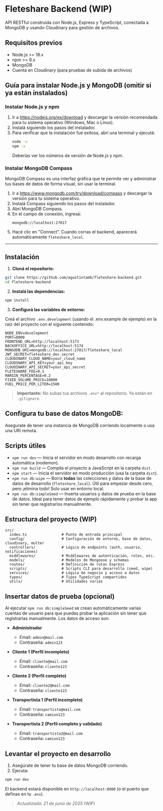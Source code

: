 # Fleteshare Backend (WIP)

API RESTful construida con Node.js, Express y TypeScript, conectada a MongoDB y usando Cloudinary para gestión de archivos.

## Requisitos previos

- Node.js >= 18.x
- npm >= 9.x
- MongoDB
- Cuenta en Cloudinary (para pruebas de subida de archivos)

## Guía para instalar Node.js y MongoDB (omitir si ya están instalados)

### Instalar Node.js y npm

1. Ir a https://nodejs.org/es/download y descargar la versión recomendada para tu sistema operativo (Windows, Mac o Linux).
2. Instalá siguiendo los pasos del instalador.
3. Para verificar que la instalación fue exitosa, abrí una terminal y ejecutá:
   ```zsh
   node -v
   npm -v
   ```
   Deberías ver los números de versión de Node.js y npm.

### Instalar MongoDB Compass

MongoDB Compass es una interfaz gráfica que te permite ver y administrar tus bases de datos de forma visual, sin usar la terminal.

1. Ir a https://www.mongodb.com/try/download/compass y descargar la versión para tu sistema operativo.
2. Instalá Compass siguiendo los pasos del instalador.
3. Abrí MongoDB Compass.
4. En el campo de conexión, ingresá:
   ```
   mongodb://localhost:27017
   ```
5. Hacé clic en "Connect". Cuando corras el backend, aparecerá automáticamente `fleteshare_local`.

---

## Instalación

1. **Cloná el repositorio:**

```zsh
git clone https://github.com/agustintamb/fleteshare-backend.git
cd fleteshare-backend
```

2. **Instalá las dependencias:**

```zsh
npm install
```

3. **Configurá las variables de entorno:**

Creá el archivo `.env.development` (usando el .env.example de ejemplo) en la raíz del proyecto con el siguiente contenido:

```env
NODE_ENV=development
PORT=8000
FRONTEND_URL=http://localhost:5173
BACKOFFICE_URL=http://localhost:5174
MONGODB_URI=mongodb://localhost:27017/fleteshare_local
JWT_SECRET=fleteshare_dev_secret
CLOUDINARY_CLOUD_NAME=your_cloud_name
CLOUDINARY_API_KEY=your_api_key
CLOUDINARY_API_SECRET=your_api_secret
FLETESHARE_FEE=0.1
MARGIN_PERCENTAGE=0.2
FIXED_VOLUME_PRICE=10000
FUEL_PRICE_PER_LITER=1500
```

> **Importante:** No subas tus archivos `.env*` al repositorio. Ya están en `.gitignore`.

## Configura tu base de datos MongoDB:

Asegurate de tener una instancia de MongoDB corriendo localmente o usa una URI remota.

## Scripts útiles

- `npm run dev` — Inicia el servidor en modo desarrollo con recarga automática (nodemon).
- `npm run build` — Compila el proyecto a JavaScript en la carpeta `dist`.
- `npm start` — Inicia el servidor en modo producción (usa la carpeta `dist`).
- `npm run db:wipe` — Borra **todas** las colecciones y datos de la base de datos de desarrollo (`fleteshare_local`). Útil para empezar desde cero, pero ¡elimina todo! Solo usar en entorno local.
- `npm run db:simpleSeed` — Inserta usuarios y datos de prueba en la base de datos. Ideal para tener datos de ejemplo rápidamente y probar la app sin tener que registrarlos manualmente.

## Estructura del proyecto (WIP)

```
src/
  index.ts                # Punto de entrada principal
  config/                 # Configuración de entorno, base de datos, cloudinary, multer
  controllers/            # Lógica de endpoints (auth, usuario, notificaciones)
  middlewares/            # Middlewares de autenticación, roles, etc.
  models/                 # Modelos de Mongoose y schemas
  routes/                 # Definición de rutas Express
  scripts/                # Scripts CLI para desarrollo (seed, wipe)
  services/               # Lógica de negocio y acceso a datos
  types/                  # Tipos TypeScript compartidos
  utils/                  # Utilidades varias
```

## Insertar datos de prueba (opcional)

Al ejecutar `npm run db:simpleSeed` se crean automáticamente varias cuentas de usuario para que puedas probar la aplicación sin tener que registrarlas manualmente. Los datos de acceso son:

- **Administrador**

  - Email: `admin@mail.com`
  - Contraseña: `admin123`

- **Cliente 1 (Perfil incompleto)**

  - Email: `cliente@mail.com`
  - Contraseña: `cliente123`

- **Cliente 2 (Perfil completo)**

  - Email: `cliente2@mail.com`
  - Contraseña: `cliente123`

- **Transportista 1 (Perfil incompleto)**

  - Email: `transportista@mail.com`
  - Contraseña: `camion123`

- **Transportista 2 (Perfil completo y validado)**
  - Email: `transportista2@mail.com`
  - Contraseña: `camion123`

## Levantar el proyecto en desarrollo

1. Asegúrate de tener tu base de datos MongoDB corriendo.
2. Ejecuta:

```zsh
npm run dev
```

El backend estará disponible en `http://localhost:8000` (o el puerto que definas en tu `.env`).

> _Actualizado: 21 de junio de 2025_ (WIP)
